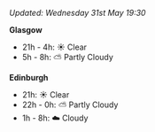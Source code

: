 *Updated: Wednesday 31st May 19:30*

**Glasgow**

* 21h - 4h: :sunny: Clear
* 5h - 8h: :partly_sunny: Partly Cloudy

**Edinburgh**

* 21h: :sunny: Clear
* 22h - 0h: :partly_sunny: Partly Cloudy
* 1h - 8h: :cloud: Cloudy

